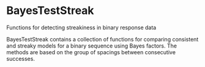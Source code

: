 # BayesTestStreak
Functions for detecting streakiness in binary response data

BayesTestStreak contains a collection of functions for comparing consistent and streaky models for a binary sequence using Bayes factors.  The methods are based on the group of spacings between consecutive successes.
